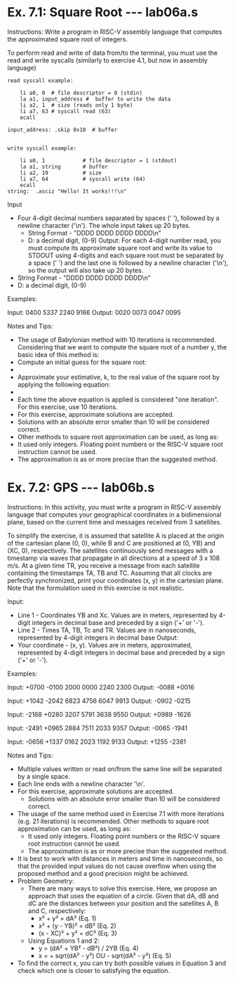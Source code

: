 # Ex. 7.1: Square Root --- lab06a.s
Instructions:
Write a program in RISC-V assembly language that computes the approximated square root of integers.

To perform read and write of data from/to the terminal, you must use the read and write syscalls (similarly to exercise 4.1, but now in assembly language)
```
read syscall example:

    li a0, 0  # file descriptor = 0 (stdin)
    la a1, input_address #  buffer to write the data
    li a2, 1  # size (reads only 1 byte)
    li a7, 63 # syscall read (63)
    ecall

input_address: .skip 0x10  # buffer


write syscall example:

    li a0, 1            # file descriptor = 1 (stdout)
    la a1, string       # buffer
    li a2, 19           # size
    li a7, 64           # syscall write (64)
    ecall    
string:  .asciz "Hello! It works!!!\n"
```

Input
* Four 4-digit decimal numbers separated by spaces (' '), followed by a newline character ('\n'). The whole input takes up 20 bytes.
    * String Format - "DDDD DDDD DDDD DDDD\n"
    * D: a decimal digit, (0-9)
Output:
For each 4-digit number read, you must compute its approximate square root and write its value to STDOUT using 4-digits and each square root must be separated by a space (' ') and the last one is followed by a newline character ('\n'), so the output will also take up 20 bytes.
* String Format - "DDDD DDDD DDDD DDDD\n"
* D: a decimal digit, (0-9)

Examples:

Input:
0400 5337 2240 9166
Output:
0020 0073 0047 0095


Notes and Tips:
* The usage of Babylonian method with 10 iterations is recommended. Considering that we want to compute the square root of a number y, the basic idea of this method is:
* Compute an initial guess for the square root:
* 
* Approximate your estimative, k, to the real value of the square root by applying the following equation:
* 
* Each time the above equation is applied is considered "one iteration". For this exercise, use 10 iterations.
* For this exercise, approximate solutions are accepted.
* Solutions with an absolute error smaller than 10 will be considered correct.
* Other methods to square root approximation can be used, as long as:
* It used only integers. Floating point numbers or the RISC-V square root instruction cannot be used.
* The approximation is as or more precise than the suggested method.


# Ex. 7.2: GPS  --- lab06b.s
Instructions:
In this activity, you must write a program in RISC-V assembly language that computes your geographical coordinates in a bidimensional plane, based on the current time and messages received from 3 satellites. 

To simplify the exercise, it is assumed that satellite A is placed at the origin of the cartesian plane (0, 0), while B and C are positioned at (0, YB) and (XC, 0), respectively. The satellites continuously send messages with a timestamp via waves that propagate in all directions at a speed of 3 x 108 m/s. At a given time TR, you receive a message from each satellite containing the timestamps TA, TB and TC. Assuming that all clocks are perfectly synchronized, print your coordinates (x, y) in the cartesian plane. Note that the formulation used in this exercise is not realistic.

Input:
* Line 1 - Coordinates YB and Xc. Values are in meters, represented by 4-digit integers in decimal base and preceded by a sign ('+' or '-').
* Line 2 - Times TA, TB, Tc and TR. Values are in nanoseconds, represented by 4-digit integers in decimal base
Output:
* Your coordinate - (x, y). Values are in meters, approximated, represented by 4-digit integers in decimal base and preceded by a sign ('+' or '-').

Examples:

Input:
+0700 -0100
2000 0000 2240 2300
Output:
-0088 +0016


Input:
+1042 -2042
6823 4756 6047 9913
Output:
-0902 -0215


Input:
-2168 +0280
3207 5791 3638 9550
Output:
+0989 -1626


Input:
-2491 +0965
2884 7511 2033 9357
Output:
-0065 -1941


Input:
-0656 +1337
0162 2023 1192 9133
Output:
+1255 -2381


Notes and Tips:
* Multiple values written or read on/from the same line will be separated by a single space.
* Each line ends with a newline character '\n'.
* For this exercise, approximate solutions are accepted.
    * Solutions with an absolute error smaller than 10 will be considered correct.
* The usage of the same method used in Exercise 7.1 with more iterations (e.g. 21 iterations) is recommended. Other methods to square root approximation can be used, as long as:
    * It used only integers. Floating point numbers or the RISC-V square root instruction cannot be used.
    * The approximation is as or more precise than the suggested method.
* It is best to work with distances in meters and time in nanoseconds, so that the provided input values do not cause overflow when using the proposed method and a good precision might be achieved. 
* Problem Geometry:
    * There are many ways to solve this exercise. Here, we propose an approach that uses the equation of a circle. Given that dA, dB and dC are the distances between your position and the satellites A, B and C, respectively:
        * x² + y² = dA²  		(Eq. 1)
        * x² + (y - YB)² = dB² 	(Eq. 2)
        * (x - XC)² + y² = dC² 	(Eq. 3)
    * Using Equations 1 and 2:
        * y =  (dA² + YB² - dB²) / 2YB 	                    (Eq. 4)
        * x = + sqrt(dA² - y²) OU - sqrt(dA² - y²) 	        (Eq. 5)
* To find the correct x, you can try both possible values in Equation 3 and check which one is closer to satisfying the equation.
